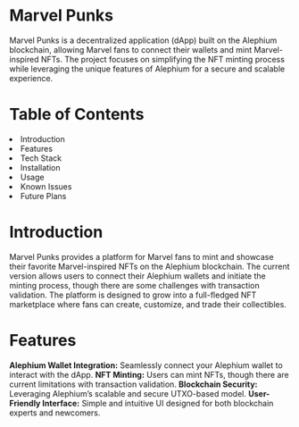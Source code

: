 <h1>Marvel Punks</h1>
Marvel Punks is a decentralized application (dApp) built on the Alephium blockchain, allowing Marvel fans to connect their wallets and mint Marvel-inspired NFTs. The project focuses on simplifying the NFT minting process while leveraging the unique features of Alephium for a secure and scalable experience.

<h1>Table of Contents</h1>
<li>Introduction</li>
<li>Features</li>
<li>Tech Stack</li>
<li>Installation</li>
<li>Usage</li>
<li>Known Issues</li>
<li>Future Plans</li>

<h1>Introduction</h1>
Marvel Punks provides a platform for Marvel fans to mint and showcase their favorite Marvel-inspired NFTs on the Alephium blockchain. The current version allows users to connect their Alephium wallets and initiate the minting process, though there are some challenges with transaction validation. The platform is designed to grow into a full-fledged NFT marketplace where fans can create, customize, and trade their collectibles.

<h1>Features</h1>
<b>Alephium Wallet Integration:</b> Seamlessly connect your Alephium wallet to interact with the dApp.
<b>NFT Minting:</b> Users can mint NFTs, though there are current limitations with transaction validation.
<b>Blockchain Security:</b> Leveraging Alephium’s scalable and secure UTXO-based model.
<b>User-Friendly Interface:</b> Simple and intuitive UI designed for both blockchain experts and newcomers.
